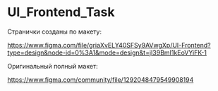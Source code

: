 # UI_Frontend_Task

Странички созданы по макету:

https://www.figma.com/file/griaXvELY40SFSy9AVwgXp/UI-Frontend?type=design&node-id=0%3A1&mode=design&t=jI39BmI1kEoVYiFK-1

Оригинальный полный макет:

https://www.figma.com/community/file/1292048479549908194
